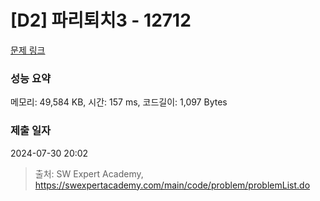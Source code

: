 # [D2] 파리퇴치3 - 12712 

[문제 링크](https://swexpertacademy.com/main/code/problem/problemDetail.do?contestProbId=AXuARWAqDkQDFARa) 

### 성능 요약

메모리: 49,584 KB, 시간: 157 ms, 코드길이: 1,097 Bytes

### 제출 일자

2024-07-30 20:02



> 출처: SW Expert Academy, https://swexpertacademy.com/main/code/problem/problemList.do